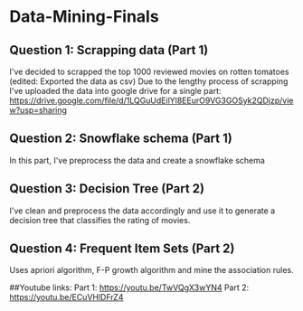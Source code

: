 # Data-Mining-Finals

## Question 1: Scrapping data (Part 1)
I've decided to scrapped the top 1000 reviewed movies on rotten tomatoes
(edited: Exported the data as csv)
Due to the lengthy process of scrapping I've uploaded the data into google drive for a single part: https://drive.google.com/file/d/1LQGuUdEilYl8EEurO9VG3GOSyk2QDjzp/view?usp=sharing

## Question 2: Snowflake schema (Part 1)
In this part, I've preprocess the data and create a snowflake schema

## Question 3: Decision Tree (Part 2)
I've clean and preprocess the data accordingly and use it to generate a decision tree that classifies the rating of movies.

## Question 4: Frequent Item Sets (Part 2)
Uses apriori algorithm, F-P growth algorithm and mine the association rules.

##Youtube links:
Part 1: https://youtu.be/TwVQgX3wYN4
Part 2: https://youtu.be/ECuVHlDFrZ4


